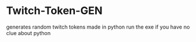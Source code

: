 # Twitch-Token-GEN
generates random twitch tokens
made in python 
run the exe if you have no  clue about python
